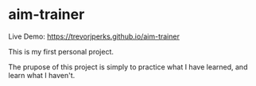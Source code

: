 # aim-trainer

Live Demo: https://trevorjperks.github.io/aim-trainer

This is my first personal project.

The prupose of this project is simply to practice what I have learned, and learn what I haven't.
